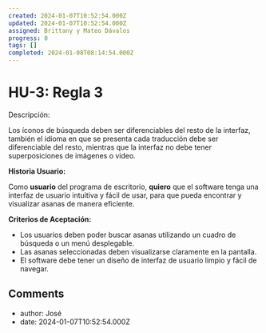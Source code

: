 ```yaml
---
created: 2024-01-07T10:52:54.000Z
updated: 2024-01-07T10:52:54.000Z
assigned: Brittany y Mateo Dávalos
progress: 0
tags: []
completed: 2024-01-08T08:14:54.000Z
---
```


# HU-3: Regla 3

Descripción:

Los íconos de búsqueda deben ser diferenciables del resto de la interfaz, también el idioma en que se presenta cada traducción debe ser diferenciable del resto, mientras que la interfaz no debe tener superposiciones de imágenes o video.

**Historia Usuario:** 

Como **usuario** del programa de escritorio, **quiero** que el software tenga una interfaz de usuario intuitiva y fácil de usar, para que pueda encontrar y visualizar asanas de manera eficiente.

 **Criterios de Aceptación:**


 - Los usuarios deben poder buscar asanas utilizando un cuadro de búsqueda o un menú desplegable.
- Las asanas seleccionadas deben visualizarse claramente en la pantalla.
 - El software debe tener un diseño de interfaz de usuario limpio y fácil de navegar. 

## Comments

- author: José
- date: 2024-01-07T10:52:54.000Z
  


